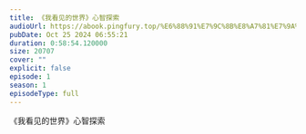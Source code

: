 ```yaml
---
title: 《我看见的世界》心智探索
audioUrl: https://abook.pingfury.top/%E6%88%91%E7%9C%8B%E8%A7%81%E7%9A%84%E4%B8%96%E7%95%8C-04-%E5%BF%83%E6%99%BA%E6%8E%A2%E7%B4%A2-hwh8turw.mp3
pubDate: Oct 25 2024 06:55:21
duration: 0:58:54.120000
size: 20707
cover: ""
explicit: false
episode: 1
season: 1
episodeType: full
---
```

《我看见的世界》心智探索